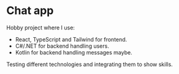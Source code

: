 # Chat app

Hobby project where I use:
* React, TypeScript and Tailwind for frontend.
* C#/.NET for backend handling users.
* Kotlin for backend handling messages maybe.

Testing different technologies and integrating them to show skills.
